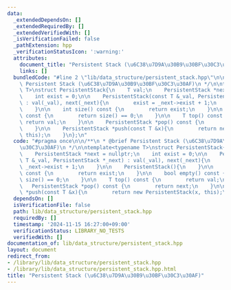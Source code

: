 ```yaml
---
data:
  _extendedDependsOn: []
  _extendedRequiredBy: []
  _extendedVerifiedWith: []
  _isVerificationFailed: false
  _pathExtension: hpp
  _verificationStatusIcon: ':warning:'
  attributes:
    document_title: "Persistent Stack (\u6C38\u7D9A\u30B9\u30BF\u30C3\u30AF)"
    links: []
  bundledCode: "#line 2 \"lib/data_structure/persistent_stack.hpp\"\n\n/**\n * @brief\
    \ Persistent Stack (\u6C38\u7D9A\u30B9\u30BF\u30C3\u30AF)\n */\n\ntemplate<typename\
    \ T>\nstruct PersistentStack{\n    T val;\n    PersistentStack *next = nullptr;\n\
    \    int exist = 0;\n\n    PersistentStack(const T &_val, PersistentStack *_next)\
    \ : val(_val), next(_next){\n        exist = _next->exist + 1;\n    }\n\n    PersistentStack(){\n\
    \    }\n\n    int size() const {\n        return exist;\n    }\n\n    bool empty()\
    \ const {\n        return size() == 0;\n    }\n\n    T top() const {\n       \
    \ return val;\n    }\n\n    PersistentStack *pop() const {\n        return next;\n\
    \    }\n\n    PersistentStack *push(const T &x){\n        return new PersistentStack(x,\
    \ this);\n    }\n};\n"
  code: "#pragma once\n\n/**\n * @brief Persistent Stack (\u6C38\u7D9A\u30B9\u30BF\
    \u30C3\u30AF)\n */\n\ntemplate<typename T>\nstruct PersistentStack{\n    T val;\n\
    \    PersistentStack *next = nullptr;\n    int exist = 0;\n\n    PersistentStack(const\
    \ T &_val, PersistentStack *_next) : val(_val), next(_next){\n        exist =\
    \ _next->exist + 1;\n    }\n\n    PersistentStack(){\n    }\n\n    int size()\
    \ const {\n        return exist;\n    }\n\n    bool empty() const {\n        return\
    \ size() == 0;\n    }\n\n    T top() const {\n        return val;\n    }\n\n \
    \   PersistentStack *pop() const {\n        return next;\n    }\n\n    PersistentStack\
    \ *push(const T &x){\n        return new PersistentStack(x, this);\n    }\n};\n"
  dependsOn: []
  isVerificationFile: false
  path: lib/data_structure/persistent_stack.hpp
  requiredBy: []
  timestamp: '2024-11-15 16:27:00+09:00'
  verificationStatus: LIBRARY_NO_TESTS
  verifiedWith: []
documentation_of: lib/data_structure/persistent_stack.hpp
layout: document
redirect_from:
- /library/lib/data_structure/persistent_stack.hpp
- /library/lib/data_structure/persistent_stack.hpp.html
title: "Persistent Stack (\u6C38\u7D9A\u30B9\u30BF\u30C3\u30AF)"
---
```

